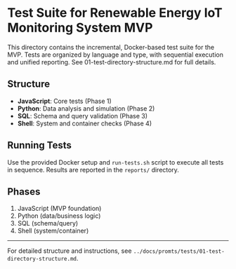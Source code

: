 # Test Suite for Renewable Energy IoT Monitoring System MVP

This directory contains the incremental, Docker-based test suite for the MVP. Tests are organized by language and type, with sequential execution and unified reporting. See 01-test-directory-structure.md for full details.

## Structure
- **JavaScript**: Core tests (Phase 1)
- **Python**: Data analysis and simulation (Phase 2)
- **SQL**: Schema and query validation (Phase 3)
- **Shell**: System and container checks (Phase 4)

## Running Tests
Use the provided Docker setup and `run-tests.sh` script to execute all tests in sequence. Results are reported in the `reports/` directory.

## Phases
1. JavaScript (MVP foundation)
2. Python (data/business logic)
3. SQL (schema/query)
4. Shell (system/container)

---

For detailed structure and instructions, see `../docs/promts/tests/01-test-directory-structure.md`. 